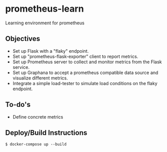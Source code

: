 # prometheus-learn
Learning environment for prometheus

## Objectives
- Set up Flask with a "flaky" endpoint.
- Set up "prometheus-flask-exporter" client to report metrics.
- Set up Prometheus server to collect and monitor metrics from the Flask service.
- Set up Graphana to accept a prometheus compatible data source and visualize different metrics.
- Integrate a simple load-tester to simulate load conditions on the flaky endpoint.

## To-do's
- Define concrete metrics

## Deploy/Build Instructions
```
$ docker-compose up --build
```
